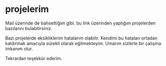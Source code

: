 # projelerim

Mail üzerinde de bahsettiğim gibi. bu link üzerinden yaptığım projelerden bazılarını bulabilirsiniz.

Bazı projelerde eksikliklerim hatalarım olabilir. Kendimi bu hataları ortadan kaldırmak amacıyla sürekli olarak eğitmekteyim.
Umarım sizlerle bir çalışma imkanım olur.

Tekrardan teşekkür ederim.
